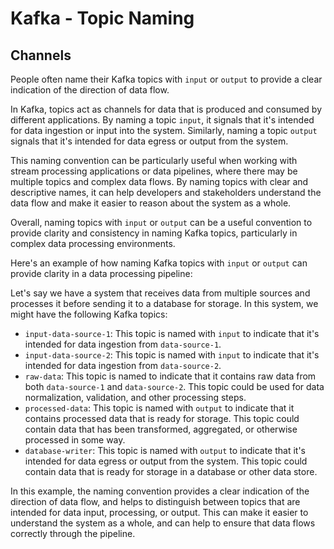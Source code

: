# Kafka - Topic Naming

## Channels

People often name their Kafka topics with `input` or `output` to provide a clear indication of the direction of data flow.

In Kafka, topics act as channels for data that is produced and consumed by different applications. By naming a topic `input`, it signals that it's intended for data ingestion or input into the system. Similarly, naming a topic `output` signals that it's intended for data egress or output from the system.

This naming convention can be particularly useful when working with stream processing applications or data pipelines, where there may be multiple topics and complex data flows. By naming topics with clear and descriptive names, it can help developers and stakeholders understand the data flow and make it easier to reason about the system as a whole.

Overall, naming topics with `input` or `output` can be a useful convention to provide clarity and consistency in naming Kafka topics, particularly in complex data processing environments.

Here's an example of how naming Kafka topics with `input` or `output` can provide clarity in a data processing pipeline:

Let's say we have a system that receives data from multiple sources and processes it before sending it to a database for storage. In this system, we might have the following Kafka topics:

- `input-data-source-1`: This topic is named with `input` to indicate that it's intended for data ingestion from `data-source-1`.
- `input-data-source-2`: This topic is named with `input` to indicate that it's intended for data ingestion from `data-source-2`.
- `raw-data`: This topic is named to indicate that it contains raw data from both `data-source-1` and `data-source-2`. This topic could be used for data normalization, validation, and other processing steps.
- `processed-data`: This topic is named with `output` to indicate that it contains processed data that is ready for storage. This topic could contain data that has been transformed, aggregated, or otherwise processed in some way.
- `database-writer`: This topic is named with `output` to indicate that it's intended for data egress or output from the system. This topic could contain data that is ready for storage in a database or other data store.

In this example, the naming convention provides a clear indication of the direction of data flow, and helps to distinguish between topics that are intended for data input, processing, or output. This can make it easier to understand the system as a whole, and can help to ensure that data flows correctly through the pipeline.
